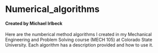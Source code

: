 # Numerical_algorithms
#### Created by Michael Irlbeck
Here are the numberical method algorithms I created in my Mechanical Engineering and Problem Solving course (MECH 105) at Colorado State University.  Each algorithm has a description provided and how to use it.
